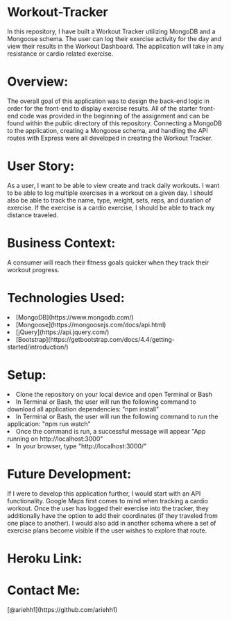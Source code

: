 # Workout-Tracker

In this repository, I have built a Workout Tracker utilizing MongoDB and a Mongoose schema. The user can log their exercise activity for the day and view their results in the Workout Dashboard. The application will take in any resistance or cardio related exercise.

<h1>Overview:</h1>
The overall goal of this application was to design the back-end logic in order for the front-end to display exercise results. All of the starter front-end code was provided in the beginning of the assignment and can be found within the public directory of this repository. Connecting a MongoDB to the application, creating a Mongoose schema, and handling the API routes with Express were all developed in creating the Workout Tracker.

<h1>User Story:</h1>
As a user, I want to be able to view create and track daily workouts. I want to be able to log multiple exercises in a workout on a given day. I should also be able to track the name, type, weight, sets, reps, and duration of exercise. If the exercise is a cardio exercise, I should be able to track my distance traveled.

<h1>Business Context:</h1>
A consumer will reach their fitness goals quicker when they track their workout progress.

<h1>Technologies Used:</h1>
<li>[MongoDB](https://www.mongodb.com/)</li>
<li>[Mongoose](https://mongoosejs.com/docs/api.html)</li>
<li>[jQuery](https://api.jquery.com/)</li>
<li>[Bootstrap](https://getbootstrap.com/docs/4.4/getting-started/introduction/)</li>

<h1>Setup:</h1>
<li>Clone the repository on your local device and open Terminal or Bash</li>
<li>In Terminal or Bash, the user will run the following command to download all application dependencies: "npm install"</li>
<li>In Terminal or Bash, the user will run the following command to run the application: "npm run watch"</li>
<li>Once the command is run, a successful message will appear "App running on http://localhost:3000"
<li>In your browser, type "http://localhost:3000/"</li>

<h1>Future Development:</h1>
If I were to develop this application further, I would start with an API functionality. Google Maps first comes to mind when tracking a cardio workout. Once the user has logged their exercise into the tracker, they additionally have the option to add their coordinates (if they traveled from one place to another). I would also add in another schema where a set of exercise plans become visible if the user wishes to explore that route.

<h1>Heroku Link:</h1>

<h1>Contact Me:</h1>
[@ariehh1](https://github.com/ariehh1)
